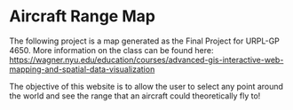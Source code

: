 # Aircraft Range Map

The following project is a map generated as the Final Project for URPL-GP 4650. More information on the class can be found here: https://wagner.nyu.edu/education/courses/advanced-gis-interactive-web-mapping-and-spatial-data-visualization

The objective of this website is to allow the user to select any point around the world and see the range that an aircraft could theoretically fly to!
